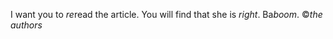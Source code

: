 I want you to *re*read the article.
You will find that she is *right*.
Ba*boom*.
&copy;*the authors*
